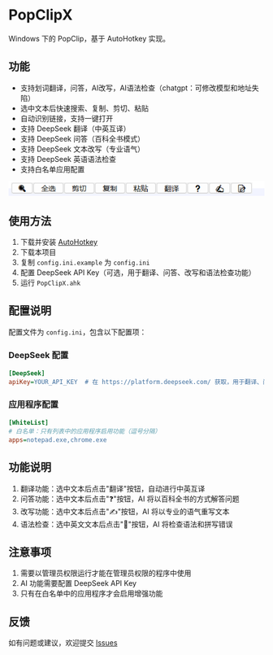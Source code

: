 # PopClipX

Windows 下的 PopClip，基于 AutoHotkey 实现。

## 功能

- 支持划词翻译，问答，AI改写，AI语法检查（chatgpt：可修改模型和地址失陷）
- 选中文本后快速搜索、复制、剪切、粘贴
- 自动识别链接，支持一键打开
- 支持 DeepSeek 翻译（中英互译）
- 支持 DeepSeek 问答（百科全书模式）
- 支持 DeepSeek 文本改写（专业语气）
- 支持 DeepSeek 英语语法检查
- 支持白名单应用配置

![PopClipX 截图](PopClipX.png)

## 使用方法

1. 下载并安装 [AutoHotkey](https://www.autohotkey.com/)
2. 下载本项目
3. 复制 `config.ini.example` 为 `config.ini`
4. 配置 DeepSeek API Key（可选，用于翻译、问答、改写和语法检查功能）
5. 运行 `PopClipX.ahk`

## 配置说明

配置文件为 `config.ini`，包含以下配置项：

### DeepSeek 配置

```ini
[DeepSeek]
apiKey=YOUR_API_KEY  # 在 https://platform.deepseek.com/ 获取，用于翻译、问答、改写和语法检查功能
```

### 应用程序配置

```ini
[WhiteList]
# 白名单：只有列表中的应用程序启用功能（逗号分隔）
apps=notepad.exe,chrome.exe
```

## 功能说明

1. 翻译功能：选中文本后点击"翻译"按钮，自动进行中英互译
2. 问答功能：选中文本后点击"❓"按钮，AI 将以百科全书的方式解答问题
3. 改写功能：选中文本后点击"✍"按钮，AI 将以专业的语气重写文本
4. 语法检查：选中英文文本后点击"📝"按钮，AI 将检查语法和拼写错误

## 注意事项

1. 需要以管理员权限运行才能在管理员权限的程序中使用
2. AI 功能需要配置 DeepSeek API Key
3. 只有在白名单中的应用程序才会启用增强功能

## 反馈

如有问题或建议，欢迎提交 [Issues](https://github.com/xinbs/PopClipX/issues)

